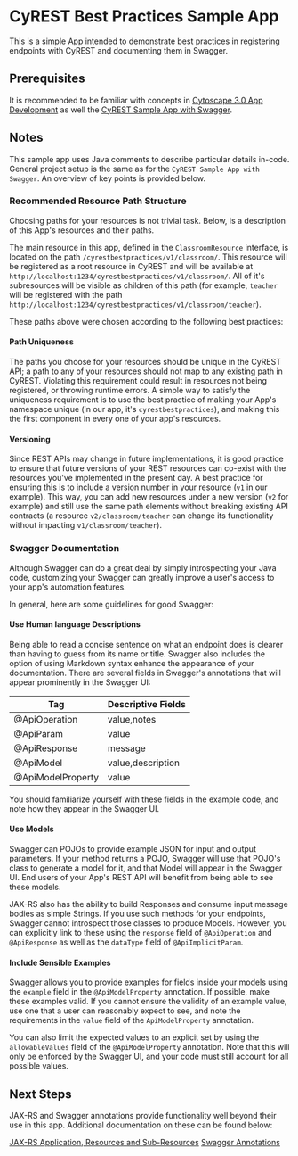 # CyREST Best Practices Sample App

This is a simple App intended to demonstrate best practices in registering endpoints with CyREST and documenting them in Swagger.

## Prerequisites

It is recommended to be familiar with concepts in [Cytoscape 3.0 App Development](http://wiki.cytoscape.org/Cytoscape_3/AppDeveloper) as well the [CyREST Sample App with Swagger](https://github.com/dotasek/cy-rest-swagger-sample).

## Notes

This sample app uses Java comments to describe particular details in-code. General project setup is the same as for the ```CyREST Sample App with Swagger```. An overview of key points is provided below.

### Recommended Resource Path Structure

Choosing paths for your resources is not trivial task. Below, is a description of this App's resources and their paths. 

The main resource in this app, defined in the ```ClassroomResource``` interface, is located on the path ```/cyrestbestpractices/v1/classroom/```. This resource will be registered as a root resource in CyREST and will be available at ```http://localhost:1234/cyrestbestpractices/v1/classroom/```. All of it's subresources will be visible as children of this path (for example, ```teacher``` will be registered with the path ```http://localhost:1234/cyrestbestpractices/v1/classroom/teacher```).

These paths above were chosen according to the following best practices:

#### Path Uniqueness

The paths you choose for your resources should be unique in the CyREST API; a path to any of your resources should not map to any existing path in CyREST. Violating this requirement could result in resources not being registered, or throwing runtime errors. A simple way to satisfy the uniqueness requirement is to use the best practice of making your App's namespace unique (in our app, it's ```cyrestbestpractices```), and making this the first component in every one of your app's resources.

#### Versioning

Since REST APIs may change in future implementations, it is good practice to ensure that future versions of your REST resources can co-exist with the resources you've implemented in the present day. A best practice for ensuring this is to include a version number in your resource (```v1``` in our example). This way, you can add new resources under a new version (```v2``` for example) and still use the same path elements without breaking existing API contracts (a resource ```v2/classroom/teacher``` can change its functionality without impacting ```v1/classroom/teacher```).

### Swagger Documentation

Although Swagger can do a great deal by simply introspecting your Java code, customizing your Swagger can greatly improve a user's access to your app's automation features.

In general, here are some guidelines for good Swagger:

#### Use Human language Descriptions

Being able to read a concise sentence on what an endpoint does is clearer than having to guess from its name or title. Swagger also includes the option of using Markdown syntax enhance the appearance of your documentation. There are several fields in Swagger's annotations that will appear prominently in the Swagger UI:

|Tag|Descriptive Fields|
|---|---|
|@ApiOperation|value,notes|
|@ApiParam|value|
|@ApiResponse|message|
|@ApiModel|value,description|
|@ApiModelProperty|value|

You should familiarize yourself with these fields in the example code, and note how they appear in the Swagger UI.

#### Use Models

Swagger can POJOs to provide example JSON for input and output parameters. If your method returns a POJO, Swagger will use that POJO's class to generate a model for it, and that Model will appear in the Swagger UI. End users of your App's REST API will benefit from being able to see these models.

JAX-RS also has the ability to build Responses and consume input message bodies as simple Strings. If you use such methods for your endpoints, Swagger cannot introspect those classes to produce Models. However, you can explicitly link to these using the ```response``` field of ```@ApiOperation``` and ```@ApiResponse``` as well as the ```dataType``` field of ```@ApiImplicitParam```.

#### Include Sensible Examples

Swagger allows you to provide examples for fields inside your models using the ```example``` field in the ```@ApiModelProperty``` annotation. If possible, make these examples valid. If you cannot ensure the validity of an example value, use one that a user can reasonably expect to see, and note the requirements in the ```value``` field of the ```ApiModelProperty``` annotation.

You can also limit the expected values to an explicit set by using the ```allowableValues``` field of the ```@ApiModelProperty``` annotation. Note that this will only be enforced by the Swagger UI, and your code must still account for all possible values.

## Next Steps

JAX-RS and Swagger annotations provide functionality well beyond their use in this app. Additional documentation on these can be found below:

[JAX-RS Application, Resources and Sub-Resources](https://jersey.java.net/documentation/latest/jaxrs-resources.html)
[Swagger Annotations](https://github.com/swagger-api/swagger-core/wiki/Annotations-1.5.X)
